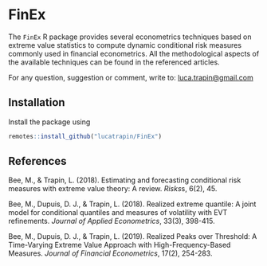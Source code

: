 # FinEx

The `FinEx` R package provides several econometrics techniques based on extreme value statistics to compute dynamic conditional risk measures commonly used in financial econometrics. All the methodological aspects of the available techniques can be found in the referenced articles.

For any question, suggestion or comment, write to: luca.trapin@gmail.com

## Installation

Install the package using

``` r
remotes::install_github("lucatrapin/FinEx")
```

## References
Bee, M., & Trapin, L. (2018). Estimating and forecasting conditional risk measures with extreme value theory: A review. *Risks*s, 6(2), 45.

Bee, M., Dupuis, D. J., & Trapin, L. (2018). Realized extreme quantile: A joint model for conditional quantiles and measures of volatility with EVT refinements. *Journal of Applied Econometrics*, 33(3), 398-415.

Bee, M., Dupuis, D. J., & Trapin, L. (2019). Realized Peaks over Threshold: A Time-Varying Extreme Value Approach with High-Frequency-Based Measures. *Journal of Financial Econometrics*, 17(2), 254-283.

